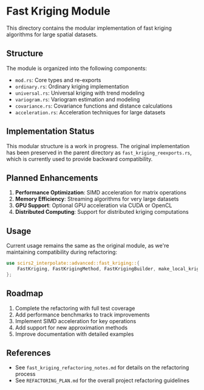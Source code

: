 # Fast Kriging Module

This directory contains the modular implementation of fast kriging algorithms for large spatial datasets.

## Structure

The module is organized into the following components:

- `mod.rs`: Core types and re-exports
- `ordinary.rs`: Ordinary kriging implementation
- `universal.rs`: Universal kriging with trend modeling
- `variogram.rs`: Variogram estimation and modeling
- `covariance.rs`: Covariance functions and distance calculations
- `acceleration.rs`: Acceleration techniques for large datasets

## Implementation Status

This modular structure is a work in progress. The original implementation has been preserved in the parent directory as `fast_kriging_reexports.rs`, which is currently used to provide backward compatibility.

## Planned Enhancements

1. **Performance Optimization**: SIMD acceleration for matrix operations
2. **Memory Efficiency**: Streaming algorithms for very large datasets
3. **GPU Support**: Optional GPU acceleration via CUDA or OpenCL
4. **Distributed Computing**: Support for distributed kriging computations

## Usage

Current usage remains the same as the original module, as we're maintaining compatibility during refactoring:

```rust
use scirs2_interpolate::advanced::fast_kriging::{
    FastKriging, FastKrigingMethod, FastKrigingBuilder, make_local_kriging
};
```

## Roadmap

1. Complete the refactoring with full test coverage
2. Add performance benchmarks to track improvements
3. Implement SIMD acceleration for key operations
4. Add support for new approximation methods
5. Improve documentation with detailed examples

## References

- See `fast_kriging_refactoring_notes.md` for details on the refactoring process
- See `REFACTORING_PLAN.md` for the overall project refactoring guidelines